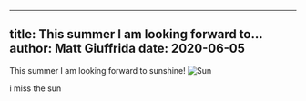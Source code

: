 ___
title: This summer I am looking forward to...
author: Matt Giuffrida
date: 2020-06-05
---

This summer I am looking forward to sunshine!
![Sun](https://www.google.com/url?sa=i&url=https%3A%2F%2Fgiphy.com%2Fgifs%2Fsun-gif-qZohEEh4bhuQ8&psig=AOvVaw058Gew401ncikHzxJyJIGn&ust=1591455430057000&source=images&cd=vfe&ved=0CAIQjRxqFwoTCMCcjtD36ukCFQAAAAAdAAAAABAD)

i miss the sun
